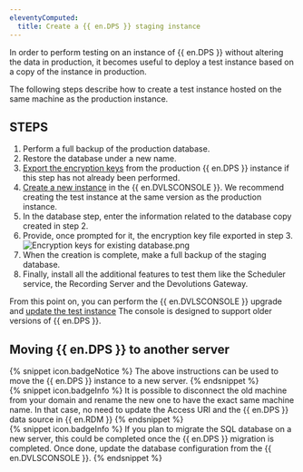 ```yaml
---
eleventyComputed:
  title: Create a {{ en.DPS }} staging instance
---
```

In order to perform testing on an instance of {{ en.DPS }} without altering the data in production, it becomes useful to deploy a test instance based on a copy of the instance in production.

The following steps describe how to create a test instance hosted on the same machine as the production instance.

## STEPS

1. Perform a full backup of the production database.
1. Restore the database under a new name.
1. [Export the encryption keys](/kb/devolutions-server/how-to-articles/manage-encryption-keys/) from the production {{ en.DPS }} instance if this step has not already been performed.
1. [Create a new instance](https://helpserver.devolutions.net/install_createrdmsinstance.html) in the {{ en.DVLSCONSOLE }}. We recommend creating the test instance at the same version as the production instance.
1. In the database step, enter the information related to the database copy created in step 2.
1. Provide, once prompted for it, the encryption key file exported in step 3.  
![Encryption keys for existing database.png](/img/en/kb/KB8113.png)
1. When the creation is complete, make a full backup of the staging database.
1. Finally, install all the additional features to test them like the Scheduler service, the Recording Server and the Devolutions Gateway.  

From this point on, you can perform the {{ en.DVLSCONSOLE }} upgrade and [update the test instance](https://helpserver.devolutions.net/upgrade_rdms.html) The console is designed to support older versions of {{ en.DPS }}.

## Moving {{ en.DPS }} to another server

{% snippet icon.badgeNotice %}
The above instructions can be used to move the {{ en.DPS }} instance to a new server.
{% endsnippet %}  
{% snippet icon.badgeInfo %}
It is possible to disconnect the old machine from your domain and rename the new one to have the exact same machine name. In that case, no need to update the Access URI and the {{ en.DPS }} data source in {{ en.RDM }}
{% endsnippet %}  
{% snippet icon.badgeInfo %}
If you plan to migrate the SQL database on a new server, this could be completed once the {{ en.DPS }} migration is completed. Once done, update the database configuration from the {{ en.DVLSCONSOLE }}.
{% endsnippet %}